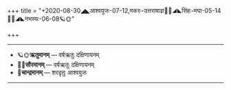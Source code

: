 +++
title = "+2020-08-30◢◣आश्वयुजः-07-12,मकरः-उत्तराषाढा🌛🌌◢◣सिंहः-मघा-05-14🌌🌞◢◣नभस्यः-06-08🪐🌞"

+++
___________________
- 🪐🌞**ऋतुमानम्** — वर्षऋतुः दक्षिणायनम्
- 🌌🌞**सौरमानम्** — वर्षऋतुः दक्षिणायनम्
- 🌛**चान्द्रमानम्** — शरदृतुः आश्वयुजः
___________________

